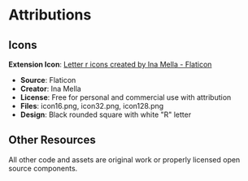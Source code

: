 # Attributions

## Icons

**Extension Icon**: [Letter r icons created by Ina Mella - Flaticon](https://www.flaticon.com/free-icons/letter-r)

- **Source**: Flaticon
- **Creator**: Ina Mella
- **License**: Free for personal and commercial use with attribution
- **Files**: icon16.png, icon32.png, icon128.png
- **Design**: Black rounded square with white "R" letter

## Other Resources

All other code and assets are original work or properly licensed open source components.